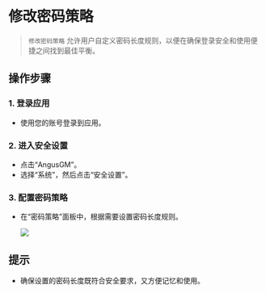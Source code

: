 # 修改密码策略

> `修改密码策略` 允许用户自定义密码长度规则，以便在确保登录安全和使用便捷之间找到最佳平衡。

## 操作步骤

### 1. 登录应用

- 使用您的账号登录到应用。

### 2. 进入安全设置

- 点击“AngusGM”。
- 选择“系统”，然后点击“安全设置”。

### 3. 配置密码策略

- 在“密码策略”面板中，根据需要设置密码长度规则。

  ![](https://bj-c1-prod-files.xcan.cloud/storage/pubapi/v1/file/securitysetting-pwdpolicy.png?fid=207887511026925823&fpt=4EKTIPYOrKm3zur57AmGMAigaxnk7QV0Wp7cWsLE)

## 提示

- 确保设置的密码长度既符合安全要求，又方便记忆和使用。